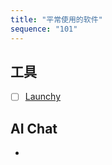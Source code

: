 ```yaml
---
title: "平常使用的软件"
sequence: "101"
---
```


## 工具

- [ ] [Launchy](https://www.launchy.net/)



## AI Chat

- []()
